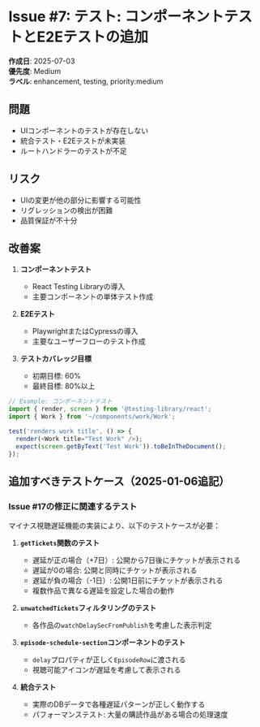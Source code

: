 # Issue #7: テスト: コンポーネントテストとE2Eテストの追加

**作成日**: 2025-07-03  
**優先度**: Medium  
**ラベル**: enhancement, testing, priority:medium

## 問題
- UIコンポーネントのテストが存在しない
- 統合テスト・E2Eテストが未実装
- ルートハンドラーのテストが不足

## リスク
- UIの変更が他の部分に影響する可能性
- リグレッションの検出が困難
- 品質保証が不十分

## 改善案
1. **コンポーネントテスト**
   - React Testing Libraryの導入
   - 主要コンポーネントの単体テスト作成
   
2. **E2Eテスト**
   - PlaywrightまたはCypressの導入
   - 主要なユーザーフローのテスト作成
   
3. **テストカバレッジ目標**
   - 初期目標: 60%
   - 最終目標: 80%以上

```typescript
// Example: コンポーネントテスト
import { render, screen } from '@testing-library/react';
import { Work } from '~/components/work/Work';

test('renders work title', () => {
  render(<Work title="Test Work" />);
  expect(screen.getByText('Test Work')).toBeInTheDocument();
});
```

## 追加すべきテストケース（2025-01-06追記）

### Issue #17の修正に関連するテスト
マイナス視聴遅延機能の実装により、以下のテストケースが必要：

1. **`getTickets`関数のテスト**
   - 遅延が正の場合（+7日）: 公開から7日後にチケットが表示される
   - 遅延が0の場合: 公開と同時にチケットが表示される
   - 遅延が負の場合（-1日）: 公開1日前にチケットが表示される
   - 複数作品で異なる遅延を設定した場合の動作

2. **`unwatchedTickets`フィルタリングのテスト**
   - 各作品の`watchDelaySecFromPublish`を考慮した表示判定

3. **`episode-schedule-section`コンポーネントのテスト**
   - `delay`プロパティが正しく`EpisodeRow`に渡される
   - 視聴可能アイコンが遅延を考慮して表示される

4. **統合テスト**
   - 実際のDBデータで各種遅延パターンが正しく動作する
   - パフォーマンステスト: 大量の購読作品がある場合の処理速度
